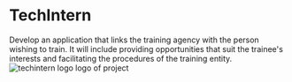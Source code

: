 # TechIntern
Develop an application that links the training agency with the person wishing to train. It will include providing opportunities that suit the trainee's interests and facilitating the procedures of the training entity. 
![techintern logo](https://github.com/JanaNenja/TechIntern/assets/134169601/ba93ad1d-2809-4b8d-9bd7-4feca5617501) logo of project
